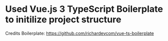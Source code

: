# Used Vue.js 3 TypeScript Boilerplate to initilize project structure

Credits Boilerplate: https://github.com/richardevcom/vue-ts-boilerplate

